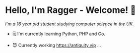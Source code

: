 # Hello, I'm Ragger - Welcome! 👋

_I'm a 16 year old student studying computer science in the UK._

* 🗒️ I'm currently learning Python, PHP and Go.

* 😈 Currently working https://antiquity.vip ...
